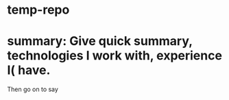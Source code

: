# temp-repo

# summary: Give quick summary, technologies I work with, experience I( have.
Then go on to say
